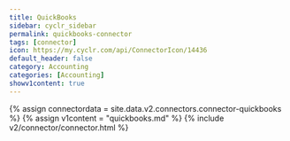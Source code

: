 ```yaml
---
title: QuickBooks
sidebar: cyclr_sidebar
permalink: quickbooks-connector
tags: [connector]
icon: https://my.cyclr.com/api/ConnectorIcon/14436
default_header: false
category: Accounting
categories: [Accounting]
showv1content: true
---
```

{% assign connectordata = site.data.v2.connectors.connector-quickbooks %}
{% assign v1content = "quickbooks.md" %}
{% include v2/connector/connector.html %}	